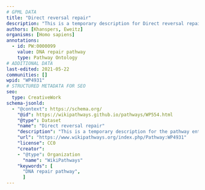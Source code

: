 ```yaml
---
# GPML DATA
title: "Direct reversal repair"
description: "This is a temporary description for Direct reversal repair"
authors: [Khanspers, Eweitz]
organisms: [Homo sapiens]
annotations:
  - id: PW:0000099
    value: DNA repair pathway
    type: Pathway Ontology
# ADDITIONAL DATA
last-edited: 2021-05-22
communities: []
wpid: "WP4931"
# STRUCTURED METADATA FOR SEO
seo:
  type: CreativeWork
schema-jsonld:
  - "@context": https://schema.org/
    "@id": https://wikipathways.github.io/pathways/WP554.html
    "@type": Dataset
    "name": "Direct reversal repair"
    "description": "This is a temporary description for the pathway entitled: Direct reversal repair"
    "url": "https://www.wikipathways.org/index.php/Pathway:WP4931"
    "license": CC0
    "creator":
    - "@type": Organization
      "name": "WikiPathways"
    "keywords": [
      "DNA repair pathway",
      ]
---
```


